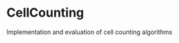 CellCounting
==============================

Implementation and evaluation of cell counting algorithms
